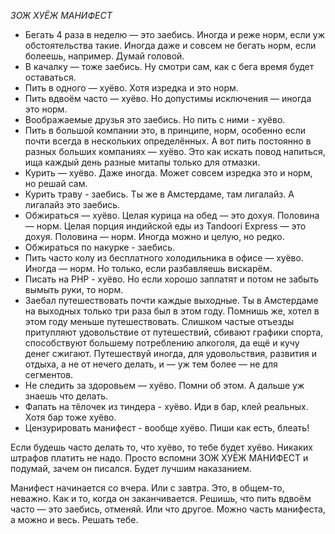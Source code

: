 *ЗОЖ ХУЁЖ МАНИФЕСТ*

* Бегать 4 раза в неделю — это заебись. Иногда и реже норм, если уж обстоятельства такие. Иногда даже и совсем не бегать норм, если болеешь, например. Думай головой.
* В качалку — тоже заебись. Ну смотри сам, как с бега время будет оставаться.
* Пить в одного — хуёво. Хотя изредка и это норм.
* Пить вдвоём часто — хуёво. Но допустимы исключения — иногда это норм.
* Воображаемые друзья это заебись. Но пить с ними - хуёво.
* Пить в большой компании это, в принципе, норм, особенно если почти всегда в нескольких определённых. А вот пить постоянно в разных больших компаниях — хуёво. Это как искать повод напиться, ища каждый день разные митапы только для отмазки.
* Курить — хуёво. Даже иногда. Может совсем изредка это и норм, но решай сам.
* Курить траву - заебись. Ты же в Амстердаме, там лигалайз. А лигалайз это заебись.
* Обжираться — хуёво. Целая курица на обед — это дохуя. Половина — норм. Целая порция индийской еды из Tandoori Express  — это дохуя. Половина — норм. Иногда можно и целую, но редко. 
* Обжираться по накурке - заебись.
* Пить часто колу из бесплатного холодильника в офисе — хуёво. Иногда — норм. Но только, если разбавляешь вискарём.
* Писать на PHP - хуёво. Но если хорошо заплатят и потом не забыть вымыть руки, то норм.
* Заебал путешествовать почти каждые выходные. Ты в Амстердаме на выходных только три раза был в этом году. Помнишь же, хотел в этом году меньше путешествовать. Слишком частые отъезды притупляют удовольствие от путешествий, сбивают графики спорта, способствуют большему потреблению алкоголя, да ещё и кучу денег сжигают. Путешествуй иногда, для удовольствия, развития и отдыха, а не от нечего делать,  и — уж тем более — не для сегментов.
* Не следить за здоровьем — хуёво. Помни об этом. А дальше уж знаешь что делать.
* Фапать на тёлочек из тиндера - хуёво. Иди в бар, клей реальных. Хотя бар тоже хуёво.
* Цензурировать манифест - вообще хуёво. Пиши как есть, блеать!

Если будешь часто делать то, что хуёво, то тебе будет хуёво. Никаких штрафов платить не надо. Просто вспомни ЗОЖ ХУЁЖ МАНИФЕСТ и подумай, зачем он писался. Будет лучшим наказанием. 

Манифест начинается со вчера. Или с завтра. Это, в общем-то, неважно. Как и то, когда он заканчивается. Решишь, что пить вдвоём часто — это заебись, отменяй. Или что другое. Можно часть манифеста, а можно и весь. Решать тебе.

